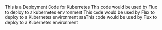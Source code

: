 This is a Deployment Code for Kubernetes
This code would be used by Flux to deploy to a kubernetes
environment
This code would be used by Flux to deploy to a Kubernetes environment
aaaThis code would be used by Flux to deploy to a Kubernetes environment
